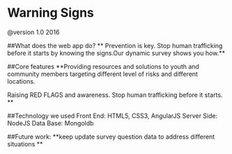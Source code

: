 #  Warning Signs
@version 1.0 2016

##What does the web app do?
**	Prevention is key. Stop human trafficking before it starts by knowing the signs.Our dynamic survey shows you how.**

##Core features
**Providing resources and solutions to youth and community members targeting different level of risks and different locations.

Raising RED FLAGS and awareness. Stop human trafficking before it starts.  **  

##Technology we used
Front End: HTML5, CSS3, AngularJS
Server Side: NodeJS
Data Base: Mongoldb

##Future work:
**keep update survey question data to address different situations **
